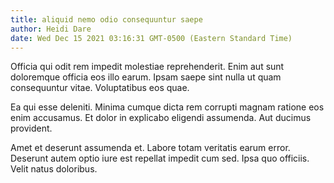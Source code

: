 ```yaml
---
title: aliquid nemo odio consequuntur saepe
author: Heidi Dare
date: Wed Dec 15 2021 03:16:31 GMT-0500 (Eastern Standard Time)
---
```

Officia qui odit rem impedit molestiae reprehenderit. Enim aut sunt doloremque officia eos illo earum. Ipsam saepe sint nulla ut quam consequuntur vitae. Voluptatibus eos quae.

 Ea qui esse deleniti. Minima cumque dicta rem corrupti magnam ratione eos enim accusamus. Et dolor in explicabo eligendi assumenda. Aut ducimus provident.

 Amet et deserunt assumenda et. Labore totam veritatis earum error. Deserunt autem optio iure est repellat impedit cum sed. Ipsa quo officiis. Velit natus doloribus.